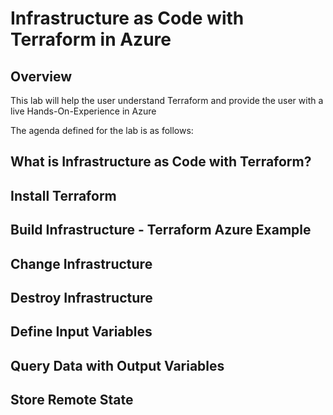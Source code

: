 # Infrastructure as Code with Terraform in Azure

## Overview

This lab will help the user understand Terraform and provide the user with a live Hands-On-Experience in Azure

The agenda defined for the lab is as follows:

## What is Infrastructure as Code with Terraform?

## Install Terraform

## Build Infrastructure - Terraform Azure Example

## Change Infrastructure

## Destroy Infrastructure

## Define Input Variables

## Query Data with Output Variables

## Store Remote State


